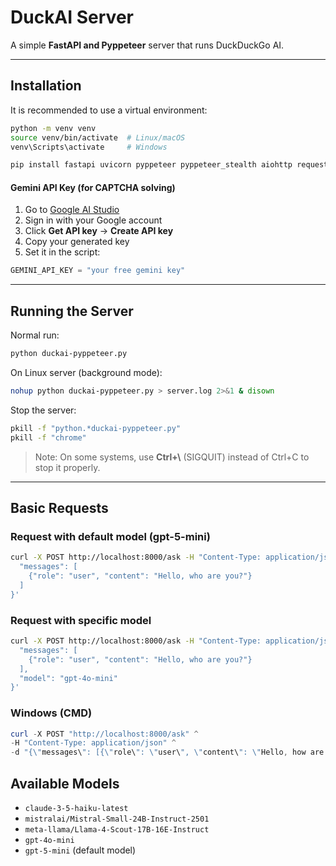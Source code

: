 # DuckAI Server

A simple **FastAPI and Pyppeteer** server that runs DuckDuckGo AI.  

---

## Installation

It is recommended to use a virtual environment:

```bash
python -m venv venv
source venv/bin/activate  # Linux/macOS
venv\Scripts\activate     # Windows
```

```bash
pip install fastapi uvicorn pyppeteer pyppeteer_stealth aiohttp requests pydantic
```

#### Gemini API Key (for CAPTCHA solving)

1. Go to [Google AI Studio](https://aistudio.google.com/)
2. Sign in with your Google account
3. Click **Get API key** → **Create API key**
4. Copy your generated key
5. Set it in the script:

```python
GEMINI_API_KEY = "your free gemini key"
```

---

## Running the Server

Normal run:

```bash
python duckai-pyppeteer.py
```

On Linux server (background mode):

```bash
nohup python duckai-pyppeteer.py > server.log 2>&1 & disown
```

Stop the server:

```bash
pkill -f "python.*duckai-pyppeteer.py"
pkill -f "chrome"
```

> Note: On some systems, use **Ctrl+\\** (SIGQUIT) instead of Ctrl+C to stop it properly.

---

## Basic Requests

### Request with default model (gpt-5-mini)

```bash
curl -X POST http://localhost:8000/ask -H "Content-Type: application/json" -d '{
  "messages": [
    {"role": "user", "content": "Hello, who are you?"}
  ]
}'
```
### Request with specific model
```bash
curl -X POST http://localhost:8000/ask -H "Content-Type: application/json" -d '{
  "messages": [
    {"role": "user", "content": "Hello, who are you?"}
  ],
  "model": "gpt-4o-mini"
}'
```

### Windows (CMD)

```powershell
curl -X POST "http://localhost:8000/ask" ^
-H "Content-Type: application/json" ^
-d "{\"messages\": [{\"role\": \"user\", \"content\": \"Hello, how are you?\"}], \"model\": \"gpt-5-mini\"}"
```
## Available Models

- `claude-3-5-haiku-latest`
- `mistralai/Mistral-Small-24B-Instruct-2501`
- `meta-llama/Llama-4-Scout-17B-16E-Instruct`
- `gpt-4o-mini`
- `gpt-5-mini` (default model)